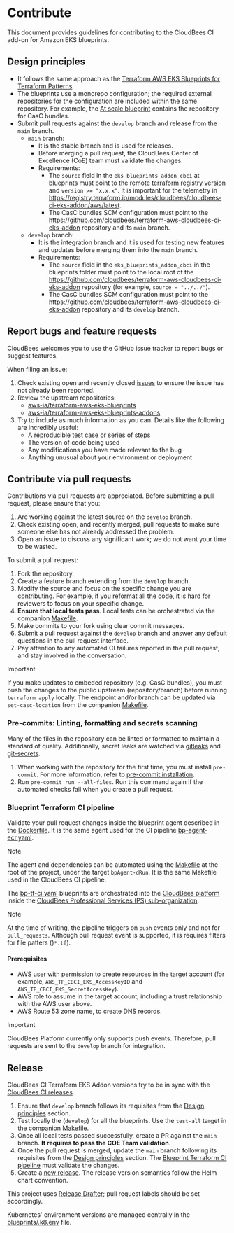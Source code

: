 # Contribute

This document provides guidelines for contributing to the CloudBees CI add-on for Amazon EKS blueprints.

## Design principles

- It follows the same approach as the [Terraform AWS EKS Blueprints for Terraform Patterns](https://aws-ia.github.io/terraform-aws-eks-blueprints/).
- The blueprints use a monorepo configuration; the required external repositories for the configuration are included within the same repository. For example, the [At scale blueprint](blueprints/02-at-scale) contains the repository for CasC bundles.
- Submit pull requests against the `develop` branch and release from the `main` branch.
  - `main` branch:
    - It is the stable branch and is used for releases.
    - Before merging a pull request, the CloudBees Center of Excellence (CoE) team must validate the changes.
    - Requirements:
      - The `source` field in the `eks_blueprints_addon_cbci` at blueprints must point to the remote [terraform registry version](https://registry.terraform.io/modules/cloudbees/cloudbees-ci-eks-addon/aws/latest) and `version >= "x.x.x"`. It is important for the telemetry in https://registry.terraform.io/modules/cloudbees/cloudbees-ci-eks-addon/aws/latest.
      - The CasC bundles SCM configuration must point to the https://github.com/cloudbees/terraform-aws-cloudbees-ci-eks-addon repository and its `main` branch.
  - `develop` branch:
    - It is the integration branch and it is used for testing new features and updates before merging them into the `main` branch.
    - Requirements:
      - The `source` field in the `eks_blueprints_addon_cbci` in the blueprints folder must point to the local root of the https://github.com/cloudbees/terraform-aws-cloudbees-ci-eks-addon repository (for example, `source = "../../"`).
      - The CasC bundles SCM configuration must point to the https://github.com/cloudbees/terraform-aws-cloudbees-ci-eks-addon repository and its `develop` branch.

## Report bugs and feature requests

CloudBees welcomes you to use the GitHub issue tracker to report bugs or suggest features.

When filing an issue:

1. Check existing open and recently closed [issues](https://github.com/cloudbees/terraform-aws-cloudbees-ci-eks-addon/issues) to ensure the issue has not already been reported.
2. Review the upstream repositories:
   - [aws-ia/terraform-aws-eks-blueprints](https://github.com/aws-ia/terraform-aws-eks-blueprints/issues)
   - [aws-ia/terraform-aws-eks-blueprints-addons](https://github.com/aws-ia/terraform-aws-eks-blueprints-addons/issues)
3. Try to include as much information as you can. Details like the following are incredibly useful:
   - A reproducible test case or series of steps
   - The version of code being used
   - Any modifications you have made relevant to the bug
   - Anything unusual about your environment or deployment

## Contribute via pull requests

Contributions via pull requests are appreciated. Before submitting a pull request, please ensure that you:

1. Are working against the latest source on the `develop` branch.
2. Check existing open, and recently merged, pull requests to make sure someone else has not already addressed the problem.
3. Open an issue to discuss any significant work; we do not want your time to be wasted.

To submit a pull request:

1. Fork the repository.
2. Create a feature branch extending from the `develop` branch.
3. Modify the source and focus on the specific change you are contributing. For example, if you reformat all the code, it is hard for reviewers to focus on your specific change.
4. **Ensure that local tests pass**. Local tests can be orchestrated via the companion [Makefile](Makefile).
5. Make commits to your fork using clear commit messages.
6. Submit a pull request against the `develop` branch and answer any default questions in the pull request interface.
7. Pay attention to any automated CI failures reported in the pull request, and stay involved in the conversation.

> [!IMPORTANT]
> If you make updates to embeded repository (e.g. CasC bundles), you must push the changes to the public upstream (repository/branch) before running `terraform apply` locally. The endpoint and/or branch can be updated via `set-casc-location` from the companion [Makefile](Makefile).

### Pre-commits: Linting, formatting and secrets scanning

Many of the files in the repository can be linted or formatted to maintain a standard of quality. Additionally, secret leaks are watched via [gitleaks](https://github.com/zricethezav/gitleaks#pre-commit) and [git-secrets](https://github.com/awslabs/git-secrets).

1. When working with the repository for the first time, you must install `pre-commit`. For more information, refer to [pre-commit installation](https://pre-commit.com/#installation).
2. Run `pre-commit run --all-files`. Run this command again if the automated checks fail when you create a pull request.

### Blueprint Terraform CI pipeline

Validate your pull request changes inside the blueprint agent described in the [Dockerfile](.docker/agent). It is the same agent used for the CI pipeline [bp-agent-ecr.yaml](.cloudbees/workflows/bp-agent-ecr.yaml).

> [!NOTE]
> The agent and dependencies can be automated using the [Makefile](Makefile) at the root of the project, under the target `bpAgent-dRun`. It is the same Makefile used in the CloudBees CI pipeline.

The [bp-tf-ci.yaml](.cloudbees/workflows/bp-tf-ci.yaml) blueprints are orchestrated into the [CloudBees platform](https://www.cloudbees.com/products/saas-platform) inside the [CloudBees Professional Services (PS) sub-organization](https://cloudbees.io/orgs/cloudbees~professional-services/components/94c50dcf-125e-4767-b9c5-58d6d669a1f6/runs).

> [!NOTE]
> At the time of writing, the pipeline triggers on `push` events only and not for `pull_requests`. Although pull request event is supported, it is requires filters for file patters ()`*.tf`).

#### Prerequisites

- AWS user with permission to create resources in the target account (for example, `AWS_TF_CBCI_EKS_AccessKeyID` and `AWS_TF_CBCI_EKS_SecretAccessKey`).
- AWS role to assume in the target account, including a trust relationship with the AWS user above.
- AWS Route 53 zone name, to create DNS records.

> [!IMPORTANT]
> CloudBees Platform currently only supports push events. Therefore, pull requests are sent to the `develop` branch for integration.

## Release

CloudBees CI Terraform EKS Addon versions try to be in sync with the [CloudBees CI releases](https://docs.cloudbees.com/docs/release-notes/latest/cloudbees-ci/).

1. Ensure that `develop` branch follows its requisites from the [Design principles](#design-principles) section.
2. Test locally the (`develop`) for all the blueprints. Use the `test-all` target in the companion [Makefile](Makefile).
3. Once all local tests passed successfully, create a PR against the `main` branch. **It requires to pass the COE Team validation**.
4. Once the pull request is merged, update the `main` branch following its requisites from the [Design principles](#design-principles) section. The [Blueprint Terraform CI pipeline](#blueprint-terraform-ci-pipeline) must validate the changes.
5. Create a [new release](https://github.com/cloudbees/terraform-aws-cloudbees-ci-eks-addon/releases). The release version semantics follow the Helm chart convention.

This project uses [Release Drafter](https://github.com/release-drafter/release-drafter); pull request labels should be set accordingly.

Kubernetes' environment versions are managed centrally in the [blueprints/.k8.env](blueprints/.k8s.env) file.

